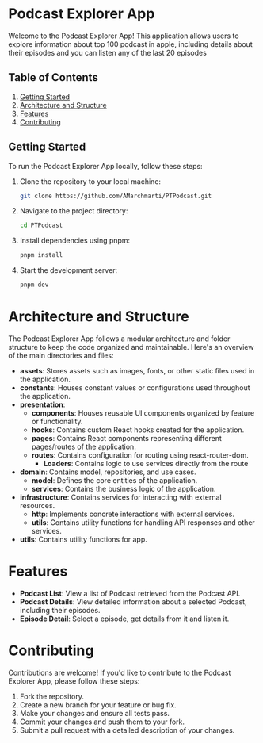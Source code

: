# Podcast Explorer App

Welcome to the Podcast Explorer App! This application allows users to explore information about top 100 podcast in apple, including details about their episodes and you can listen any of the last 20 episodes

## Table of Contents

1. [Getting Started](#getting-started)
2. [Architecture and Structure](#architecture-and-structure)
3. [Features](#features)
4. [Contributing](#contributing)

## Getting Started

To run the Podcast Explorer App locally, follow these steps:

1. Clone the repository to your local machine:

    ```bash
    git clone https://github.com/AMarchmarti/PTPodcast.git
    ```

2. Navigate to the project directory:

    ```bash
    cd PTPodcast
    ```

3. Install dependencies using pnpm:

    ```bash
    pnpm install
    ```

4. Start the development server:

    ```bash
    pnpm dev
    ```

# Architecture and Structure

The Podcast Explorer App follows a modular architecture and folder structure to keep the code organized and maintainable. Here's an overview of the main directories and files:

-   **assets**: Stores assets such as images, fonts, or other static files used in the application.
-   **constants**: Houses constant values or configurations used throughout the application.
-   **presentation**:
    -   **components**: Houses reusable UI components organized by feature or functionality.
    -   **hooks**: Contains custom React hooks created for the application.
    -   **pages**: Contains React components representing different pages/routes of the application.
    -   **routes**: Contains configuration for routing using react-router-dom.
        -   **Loaders**: Contains logic to use services directly from the route
-   **domain**: Contains model, repositories, and use cases.
    -   **model**: Defines the core entities of the application.
    -   **services**: Contains the business logic of the application.
-   **infrastructure**: Contains services for interacting with external resources.
    -   **http**: Implements concrete interactions with external services.
    -   **utils**: Contains utility functions for handling API responses and other services.
-   **utils**: Contains utility functions for app.

# Features

-   **Podcast List**: View a list of Podcast retrieved from the Podcast API.
-   **Podcast Details**: View detailed information about a selected Podcast, including their episodes.
-   **Episode Detail**: Select a episode, get details from it and listen it.

# Contributing

Contributions are welcome! If you'd like to contribute to the Podcast Explorer App, please follow these steps:

1. Fork the repository.
2. Create a new branch for your feature or bug fix.
3. Make your changes and ensure all tests pass.
4. Commit your changes and push them to your fork.
5. Submit a pull request with a detailed description of your changes.
